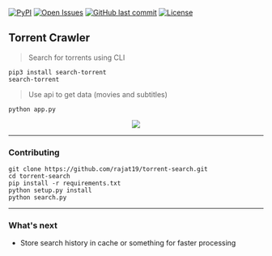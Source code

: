 [![PyPI](https://img.shields.io/pypi/pyversions/Django.svg)](https://www.djangoproject.com)
[![Open Issues](https://img.shields.io/github/issues-raw/rajat19/torrent-crawler.svg)](https://www.github.com/rajat19/torrent-crawler)
[![GitHub last commit](https://img.shields.io/github/last-commit/rajat19/torrent-crawler.svg)]()
[![License](https://img.shields.io/github/license/rajat19/torrent-crawler.svg)]()
## Torrent Crawler
> Search for torrents using CLI
```shell script
pip3 install search-torrent
search-torrent
```

> Use api to get data (movies and subtitles)
```shell script
python app.py
```

<p align="center"><img src="img/search-torrent-colorized.gif?raw=true"/></p>

---
### Contributing
```shell script
git clone https://github.com/rajat19/torrent-search.git
cd torrent-search
pip install -r requirements.txt
python setup.py install
python search.py
```

---
### What's next
- Store search history in cache or something for faster processing
